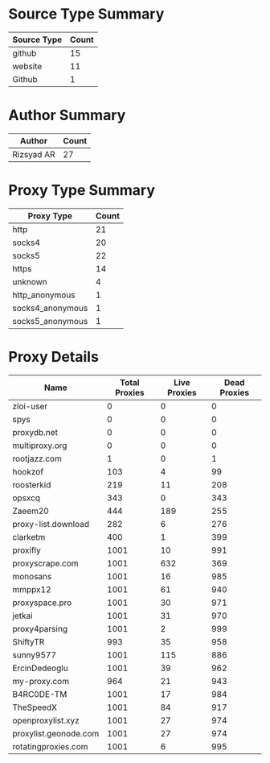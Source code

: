 # Source Type Summary

| Source Type | Count |
|-------------|-------|
| github | 15 |
| website | 11 |
| Github | 1 |


# Author Summary

| Author | Count |
|--------|-------|
| Rizsyad AR | 27 |


# Proxy Type Summary

| Proxy Type | Count |
|------------|-------|
| http | 21 |
| socks4 | 20 |
| socks5 | 22 |
| https | 14 |
| unknown | 4 |
| http_anonymous | 1 |
| socks4_anonymous | 1 |
| socks5_anonymous | 1 |


# Proxy Details

| Name | Total Proxies | Live Proxies | Dead Proxies |
|------|---------------|--------------|---------------|
| zloi-user | 0 | 0 | 0 |
| spys | 0 | 0 | 0 |
| proxydb.net | 0 | 0 | 0 |
| multiproxy.org | 0 | 0 | 0 |
| rootjazz.com | 1 | 0 | 1 |
| hookzof | 103 | 4 | 99 |
| roosterkid | 219 | 11 | 208 |
| opsxcq | 343 | 0 | 343 |
| Zaeem20 | 444 | 189 | 255 |
| proxy-list.download | 282 | 6 | 276 |
| clarketm | 400 | 1 | 399 |
| proxifly | 1001 | 10 | 991 |
| proxyscrape.com | 1001 | 632 | 369 |
| monosans | 1001 | 16 | 985 |
| mmppx12 | 1001 | 61 | 940 |
| proxyspace.pro | 1001 | 30 | 971 |
| jetkai | 1001 | 31 | 970 |
| proxy4parsing | 1001 | 2 | 999 |
| ShiftyTR | 993 | 35 | 958 |
| sunny9577 | 1001 | 115 | 886 |
| ErcinDedeoglu | 1001 | 39 | 962 |
| my-proxy.com | 964 | 21 | 943 |
| B4RC0DE-TM | 1001 | 17 | 984 |
| TheSpeedX | 1001 | 84 | 917 |
| openproxylist.xyz | 1001 | 27 | 974 |
| proxylist.geonode.com | 1001 | 27 | 974 |
| rotatingproxies.com | 1001 | 6 | 995 |
